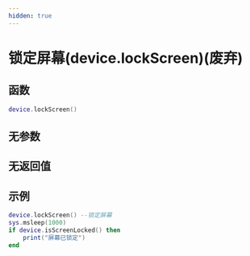 ```yaml
---
hidden: true
---
```


# 锁定屏幕(device.lockScreen)(废弃)

## 函数

```lua
device.lockScreen()
```

## 无参数

## 无返回值

## 示例

```lua
device.lockScreen() --锁定屏幕
sys.msleep(1000)
if device.isScreenLocked() then
    print("屏幕已锁定")
end
```
